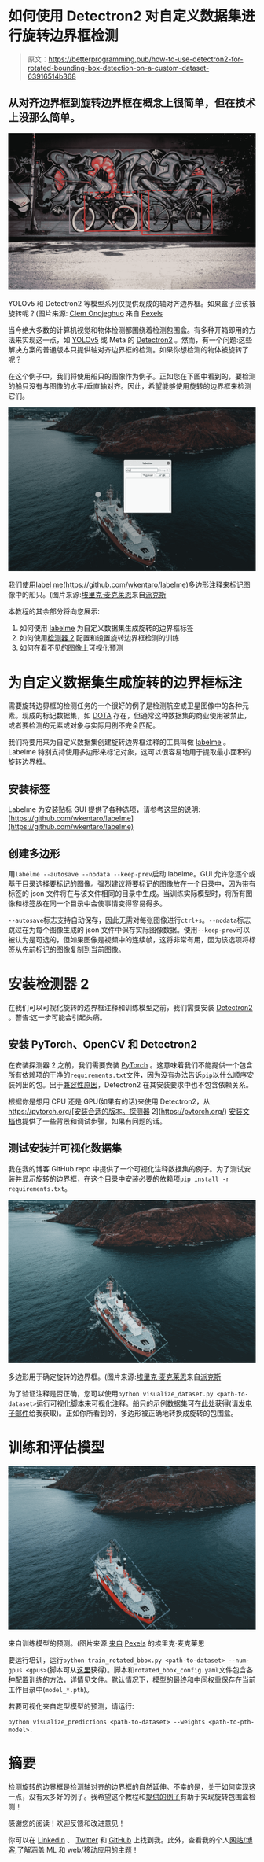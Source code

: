 # 如何使用 Detectron2 对自定义数据集进行旋转边界框检测

> 原文：<https://betterprogramming.pub/how-to-use-detectron2-for-rotated-bounding-box-detection-on-a-custom-dataset-63916514b368>

## 从对齐边界框到旋转边界框在概念上很简单，但在技术上没那么简单。

![](img/68aaaffdec571c5ccd32037238d538ec.png)

YOLOv5 和 Detectron2 等模型系列仅提供现成的轴对齐边界框。如果盒子应该被旋转呢？(图片来源: [Clem Onojeghuo](https://www.pexels.com/photo/black-and-yellow-fatbike-beside-mountain-bikes-173294/) 来自 [Pexels](https://www.pexels.com/)

当今绝大多数的计算机视觉和物体检测都围绕着检测包围盒。有多种开箱即用的方法来实现这一点，如 [YOLOv5](https://ultralytics.com/yolov5) 或 Meta 的 [Detectron2](https://ai.facebook.com/blog/-detectron2-a-pytorch-based-modular-object-detection-library-/) 。然而，有一个问题:这些解决方案的普通版本只提供轴对齐边界框的检测。如果你想检测的物体被旋转了呢？

在这个例子中，我们将使用船只的图像作为例子。正如您在下图中看到的，要检测的船只没有与图像的水平/垂直轴对齐。因此，希望能够使用旋转的边界框来检测它们。

![](img/05fbb36325981bf145b46dc94f297d42.png)

我们使用[label me](https://github.com/wkentaro/labelme)(https://github.com/wkentaro/labelme)多边形注释来标记图像中的船只。(图片来源:[埃里克·麦克莱恩](https://www.pexels.com/photo/photo-of-boat-sailing-on-sea-4700618/)来自[派克斯](https://www.pexels.com/)

本教程的其余部分将向您展示:

1.  如何使用 [labelme](https://github.com/wkentaro/labelme) 为自定义数据集生成旋转的边界框标签
2.  如何使用[检测器 2](https://github.com/facebookresearch/detectron2) 配置和设置旋转边界框检测的训练
3.  如何在看不见的图像上可视化预测

# 为自定义数据集生成旋转的边界框标注

需要旋转边界框的检测任务的一个很好的例子是检测航空或卫星图像中的各种元素。现成的标记数据集，如 [DOTA](https://captain-whu.github.io/DOTA/dataset.html) 存在，但通常这种数据集的商业使用被禁止，或者要检测的元素或对象与实际用例不完全匹配。

我们将要用来为自定义数据集创建旋转边界框注释的工具叫做 [labelme](https://github.com/wkentaro/labelme) 。Labelme 特别支持使用多边形来标记对象，这可以很容易地用于提取最小面积的旋转边界框。

## 安装标签

Labelme 为安装贴标 GUI 提供了各种选项，请参考这里的说明:[https://github.com/wkentaro/labelme](https://github.com/wkentaro/labelme)

## 创建多边形

用`labelme --autosave --nodata --keep-prev`启动 labelme。GUI 允许您逐个或基于目录选择要标记的图像。强烈建议将要标记的图像放在一个目录中，因为带有标签的 json 文件将在与该文件相同的目录中生成。当训练实际模型时，将所有图像和标签放在同一个目录中会使事情变得容易得多。

`--autosave`标志支持自动保存，因此无需对每张图像进行`ctrl+s`。`--nodata`标志跳过在为每个图像生成的 json 文件中保存实际图像数据。使用`--keep-prev`可以被认为是可选的，但如果图像是视频中的连续帧，这将非常有用，因为该选项将标签从先前标记的图像复制到当前图像。

# 安装检测器 2

在我们可以可视化旋转的边界框注释和训练模型之前，我们需要安装 [Detectron2](https://github.com/facebookresearch/detectron2) 。警告:这一步可能会引起头痛。

## 安装 PyTorch、OpenCV 和 Detectron2

在安装探测器 2 之前，我们需要安装 [PyTorch](https://pytorch.org/) 。这意味着我们不能提供一个包含所有依赖项的干净的`requirements.txt`文件，因为没有办法告诉`pip`以什么顺序安装列出的包。出于[兼容性原因](https://github.com/facebookresearch/detectron2/blob/9258799e4e72786edd67940872e0ed2c4387aac5/setup.py#L166)，Detectron2 在其安装要求中也不包含依赖关系。

根据你是想用 CPU 还是 GPU(如果有的话)来使用 Detectron2，从 https://pytorch.org/[安装合适的版本。探测器 2](https://pytorch.org/) [安装文档](https://detectron2.readthedocs.io/en/latest/tutorials/install.html)也提供了一些背景和调试步骤，如果有问题的话。

## 测试安装并可视化数据集

我在我的博客 GitHub repo 中提供了一个可视化注释数据集的例子。为了测试安装并显示旋转的边界框，在[这个](https://github.com/hietalajulius/blog/blob/main/detectron2/README.md)目录中安装必要的依赖项`pip install -r requirements.txt`。

![](img/1a851d33fb64fe90a4735d342ef68860.png)

多边形用于确定旋转的边界框。(图片来源:[埃里克·麦克莱恩](https://www.pexels.com/photo/photo-of-boat-sailing-on-sea-4700618/)来自[派克斯](https://www.pexels.com/)

为了验证注释是否正确，您可以使用`python visualize_dataset.py <path-to-dataset>`运行可视化[脚本](https://github.com/hietalajulius/blog/blob/main/detectron2/visualize_dataset.py)来可视化注释。船只的示例数据集可在[此处](https://drive.google.com/file/d/1V7Sw29WLjFaP1nwks_0sVNMAWwuJ7w9F/view?usp=sharing)获得(请[发电子邮件](mailto:julius.hietala@gmail.com)给我获取)。正如你所看到的，多边形被正确地转换成旋转的包围盒。

# 训练和评估模型

![](img/0a1c9c18908f903493cafe5deaf750d6.png)

来自训练模型的预测。(图片来源:[来自](https://www.pexels.com/photo/photo-of-boat-sailing-on-sea-4700618/) [Pexels](https://www.pexels.com/) 的埃里克·麦克莱恩

要运行培训，运行`python train_rotated_bbox.py <path-to-dataset> --num-gpus <gpus>`(脚本可从[这里](https://github.com/hietalajulius/blog/blob/main/detectron2/train_rotated_bbox.py)获得)。脚本和`rotated_bbox_config.yaml`文件包含各种配置训练的方法，详情见文件。默认情况下，模型的最终和中间权重保存在当前工作目录中(`model_*.pth`)。

若要可视化来自定型模型的预测，请运行:

```
python visualize_predictions <path-to-dataset> --weights <path-to-pth-model>.
```

# 摘要

检测旋转的边界框是检测轴对齐的边界框的自然延伸。不幸的是，关于如何实现这一点，没有太多好的例子。我希望这个教程和[提供的例子](https://github.com/hietalajulius/blog/tree/main/detectron2)有助于实现旋转包围盒检测！

感谢您的阅读！欢迎反馈和改进意见！

你可以在 [LinkedIn](https://www.linkedin.com/in/julius-hietala-8967b8a2/) 、 [Twitter](https://twitter.com/hietalajulius?lang=en) 和 [GitHub](https://github.com/hietalajulius) 上找到我。此外，查看我的个人[网站/博客](https://www.hietalajulius.com/),了解涵盖 ML 和 web/移动应用的主题！